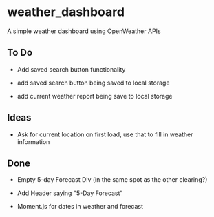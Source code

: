 # weather_dashboard
A simple weather dashboard using OpenWeather APIs

## To Do

* Add saved search button functionality

* add saved search button being saved to local storage

* add current weather report being save to local storage


## Ideas

* Ask for current location on first load, use that to fill in weather information

## Done

* Empty 5-day Forecast Div (in the same spot as the other clearing?)

* Add Header saying "5-Day Forecast" 

* Moment.js for dates in weather and forecast



